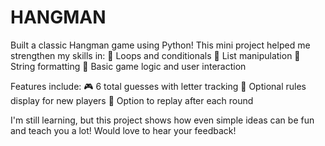 # HANGMAN
Built a classic Hangman game using Python!
This mini project helped me strengthen my skills in:
📌 Loops and conditionals
📌 List manipulation
📌 String formatting
📌 Basic game logic and user interaction


Features include:
🎮 6 total guesses with letter tracking
📜 Optional rules display for new players
🔁 Option to replay after each round

I'm still learning, but this project shows how even simple ideas can be fun and teach you a lot!
Would love to hear your feedback!
